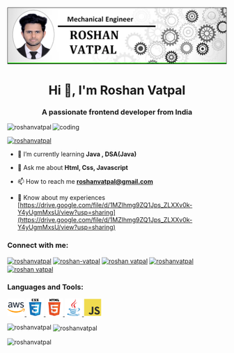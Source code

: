 <img src="https://github.com/Roshanvatpal/Roshanvatpal/blob/main/Roshan%20Banner.jpg">
<h1 align="center">Hi 👋, I'm Roshan Vatpal</h1>
<h3 align="center">A passionate frontend developer from India</h3>

<img align="right" alt="coding" width="400" src="https://user-images.githubusercontent.com/55389276/140866485-8fb1c876-9a8f-4d6a-98dc-08c4981eaf70.gif">

<p align="left"> <img src="https://komarev.com/ghpvc/?username=roshanvatpal&label=Profile%20views&color=0e75b6&style=flat" alt="roshanvatpal" /> </p>

<p align="left"> <a href="https://twitter.com/roshanvatpal" target="blank"><img src="https://img.shields.io/twitter/follow/roshanvatpal?logo=twitter&style=for-the-badge" alt="roshanvatpal" /></a> </p>

- 🌱 I’m currently learning **Java , DSA(Java)**

- 💬 Ask me about **Html, Css, Javascript**

- 📫 How to reach me **roshanvatpal@gmail.com**

- 📄 Know about my experiences [https://drive.google.com/file/d/1MZlhmg9ZQ1Jps_ZLXXv0k-Y4yUgmMxsU/view?usp=sharing](https://drive.google.com/file/d/1MZlhmg9ZQ1Jps_ZLXXv0k-Y4yUgmMxsU/view?usp=sharing)

<h3 align="left">Connect with me:</h3>
<p align="left">
<a href="https://twitter.com/roshanvatpal" target="blank"><img align="center" src="https://raw.githubusercontent.com/rahuldkjain/github-profile-readme-generator/master/src/images/icons/Social/twitter.svg" alt="roshanvatpal" height="30" width="40" /></a>
<a href="https://linkedin.com/in/roshan-vatpal" target="blank"><img align="center" src="https://raw.githubusercontent.com/rahuldkjain/github-profile-readme-generator/master/src/images/icons/Social/linked-in-alt.svg" alt="roshan-vatpal" height="30" width="40" /></a>
<a href="https://fb.com/roshan vatpal" target="blank"><img align="center" src="https://raw.githubusercontent.com/rahuldkjain/github-profile-readme-generator/master/src/images/icons/Social/facebook.svg" alt="roshan vatpal" height="30" width="40" /></a>
<a href="https://instagram.com/roshanvatpal" target="blank"><img align="center" src="https://raw.githubusercontent.com/rahuldkjain/github-profile-readme-generator/master/src/images/icons/Social/instagram.svg" alt="roshanvatpal" height="30" width="40" /></a>
<a href="https://www.youtube.com/c/roshan vatpal" target="blank"><img align="center" src="https://raw.githubusercontent.com/rahuldkjain/github-profile-readme-generator/master/src/images/icons/Social/youtube.svg" alt="roshan vatpal" height="30" width="40" /></a>
</p>

<h3 align="left">Languages and Tools:</h3>
<p align="left"> <a href="https://aws.amazon.com" target="_blank" rel="noreferrer"> <img src="https://raw.githubusercontent.com/devicons/devicon/master/icons/amazonwebservices/amazonwebservices-original-wordmark.svg" alt="aws" width="40" height="40"/> </a> <a href="https://www.w3schools.com/css/" target="_blank" rel="noreferrer"> <img src="https://raw.githubusercontent.com/devicons/devicon/master/icons/css3/css3-original-wordmark.svg" alt="css3" width="40" height="40"/> </a> <a href="https://www.w3.org/html/" target="_blank" rel="noreferrer"> <img src="https://raw.githubusercontent.com/devicons/devicon/master/icons/html5/html5-original-wordmark.svg" alt="html5" width="40" height="40"/> </a> <a href="https://www.java.com" target="_blank" rel="noreferrer"> <img src="https://raw.githubusercontent.com/devicons/devicon/master/icons/java/java-original.svg" alt="java" width="40" height="40"/> </a> <a href="https://developer.mozilla.org/en-US/docs/Web/JavaScript" target="_blank" rel="noreferrer"> <img src="https://raw.githubusercontent.com/devicons/devicon/master/icons/javascript/javascript-original.svg" alt="javascript" width="40" height="40"/> </a> </p>

<p><img align="left" src="https://github-readme-stats.vercel.app/api/top-langs?username=roshanvatpal&show_icons=true&locale=en&layout=compact" alt="roshanvatpal" /></p>

<p>&nbsp;<img align="center" src="https://github-readme-stats.vercel.app/api?username=roshanvatpal&show_icons=true&locale=en" alt="roshanvatpal" /></p>

<p><img align="center" src="https://github-readme-streak-stats.herokuapp.com/?user=roshanvatpal&" alt="roshanvatpal" /></p>
